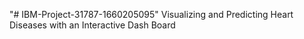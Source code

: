 "# IBM-Project-31787-1660205095" 
Visualizing and Predicting Heart Diseases with an Interactive Dash Board

